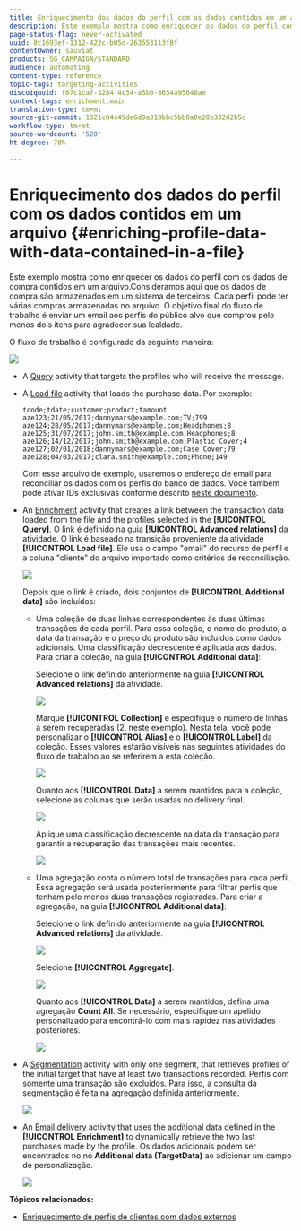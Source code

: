 ```yaml
---
title: Enriquecimento dos dados do perfil com os dados contidos em um arquivo
description: Este exemplo mostra como enriquecer os dados do perfil com os dados de compra contidos em um arquivo.
page-status-flag: never-activated
uuid: 8c1693ef-1312-422c-b05d-263553113f8f
contentOwner: sauviat
products: SG_CAMPAIGN/STANDARD
audience: automating
content-type: reference
topic-tags: targeting-activities
discoiquuid: f67c1caf-3284-4c34-a5b0-8654a95640ae
context-tags: enrichment,main
translation-type: tm+mt
source-git-commit: 1321c84c49de6d9a318bbc5bb8a0e28b332d2b5d
workflow-type: tm+mt
source-wordcount: '528'
ht-degree: 78%

---
```



# Enriquecimento dos dados do perfil com os dados contidos em um arquivo {#enriching-profile-data-with-data-contained-in-a-file}

Este exemplo mostra como enriquecer os dados do perfil com os dados de compra contidos em um arquivo.Consideramos aqui que os dados de compra são armazenados em um sistema de terceiros. Cada perfil pode ter várias compras armazenadas no arquivo. O objetivo final do fluxo de trabalho é enviar um email aos perfis do público alvo que comprou pelo menos dois itens para agradecer sua lealdade.

O fluxo de trabalho é configurado da seguinte maneira:

![](assets/enrichment_example_workflow.png)

* A [Query](../../automating/using/query.md) activity that targets the profiles who will receive the message.
* A [Load file](../../automating/using/load-file.md) activity that loads the purchase data. Por exemplo:

   ```
   tcode;tdate;customer;product;tamount
   aze123;21/05/2017;dannymars@example.com;TV;799
   aze124;28/05/2017;dannymars@example.com;Headphones;8
   aze125;31/07/2017;john.smith@example.com;Headphones;8
   aze126;14/12/2017;john.smith@example.com;Plastic Cover;4
   aze127;02/01/2018;dannymars@example.com;Case Cover;79
   aze128;04/03/2017;clara.smith@example.com;Phone;149
   ```

   Com esse arquivo de exemplo, usaremos o endereço de email para reconciliar os dados com os perfis do banco de dados. Você também pode ativar IDs exclusivas conforme descrito [neste documento](../../developing/using/configuring-the-resource-s-data-structure.md#generating-a-unique-id-for-profiles-and-custom-resources).

* An [Enrichment](../../automating/using/enrichment.md) activity that creates a link between the transaction data loaded from the file and the profiles selected in the **[!UICONTROL Query]**. O link é definido na guia **[!UICONTROL Advanced relations]** da atividade. O link é baseado na transição proveniente da atividade **[!UICONTROL Load file]**. Ele usa o campo &quot;email&quot; do recurso de perfil e a coluna &quot;cliente&quot; do arquivo importado como critérios de reconciliação.

   ![](assets/enrichment_example_workflow2.png)

   Depois que o link é criado, dois conjuntos de **[!UICONTROL Additional data]** são incluídos:

   * Uma coleção de duas linhas correspondentes às duas últimas transações de cada perfil. Para essa coleção, o nome do produto, a data da transação e o preço do produto são incluídos como dados adicionais. Uma classificação decrescente é aplicada aos dados. Para criar a coleção, na guia **[!UICONTROL Additional data]**:

      Selecione o link definido anteriormente na guia **[!UICONTROL Advanced relations]** da atividade.

      ![](assets/enrichment_example_workflow3.png)

      Marque **[!UICONTROL Collection]** e especifique o número de linhas a serem recuperadas (2, neste exemplo). Nesta tela, você pode personalizar o **[!UICONTROL Alias]** e o **[!UICONTROL Label]** da coleção. Esses valores estarão visíveis nas seguintes atividades do fluxo de trabalho ao se referirem a esta coleção.

      ![](assets/enrichment_example_workflow4.png)

      Quanto aos **[!UICONTROL Data]** a serem mantidos para a coleção, selecione as colunas que serão usadas no delivery final.

      ![](assets/enrichment_example_workflow6.png)

      Aplique uma classificação decrescente na data da transação para garantir a recuperação das transações mais recentes.

      ![](assets/enrichment_example_workflow7.png)

   * Uma agregação conta o número total de transações para cada perfil. Essa agregação será usada posteriormente para filtrar perfis que tenham pelo menos duas transações registradas. Para criar a agregação, na guia **[!UICONTROL Additional data]**:

      Selecione o link definido anteriormente na guia **[!UICONTROL Advanced relations]** da atividade.

      ![](assets/enrichment_example_workflow3.png)

      Selecione **[!UICONTROL Aggregate]**.

      ![](assets/enrichment_example_workflow8.png)

      Quanto aos **[!UICONTROL Data]** a serem mantidos, defina uma agregação **Count All**. Se necessário, especifique um apelido personalizado para encontrá-lo com mais rapidez nas atividades posteriores.

      ![](assets/enrichment_example_workflow9.png)

* A [Segmentation](../../automating/using/segmentation.md) activity with only one segment, that retrieves profiles of the initial target that have at least two transactions recorded. Perfis com somente uma transação são excluídos. Para isso, a consulta da segmentação é feita na agregação definida anteriormente.

   ![](assets/enrichment_example_workflow5.png)

* An [Email delivery](../../automating/using/email-delivery.md) activity that uses the additional data defined in the **[!UICONTROL Enrichment]** to dynamically retrieve the two last purchases made by the profile. Os dados adicionais podem ser encontrados no nó **Additional data (TargetData)** ao adicionar um campo de personalização.

   ![](assets/enrichment_example_workflow10.png)

**Tópicos relacionados:**

* [Enriquecimento de perfis de clientes com dados externos](https://helpx.adobe.com/br/campaign/kb/simplify-campaign-management.html#Managedatatofuelengagingexperiences)
